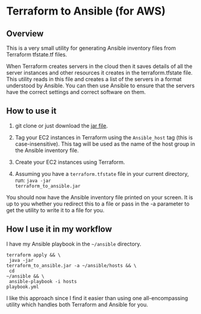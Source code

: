 # Terraform to Ansible (for AWS)

## Overview

This is a very small utility for generating Ansible inventory files from Terraform tfstate.tf files.

When Terraform creates servers in the cloud then it saves details of all the server instances and other resources it creates in the terraform.tfstate file. This utility reads in this file and creates a list of the servers in a format understood by Ansible. You can then use Ansible to ensure that the servers have the correct settings and correct software on them.

## How to use it

1. git clone <repo> or just download the [jar file](https://github.com/poveyd/terraform-to-ansible/blob/master/build/libs/terraform_to_ansible-1.0.jar).

2. Tag your EC2 instances in Terraform using the `Ansible_host` tag (this is case-insensitive). This tag will be used as the name of the host group in the Ansible inventory file.

3. Create your EC2 instances using Terraform.

4. Assuming you have a `terraform.tfstate` file in your current directory, run: <code>java -jar terraform_to_ansible.jar</code>

You should now have the Ansible inventory file printed on your screen. It is up to you whether you redirect this to a file or pass in the -a parameter to get the utility to write it to a file for you.

## How I use it in my workflow

I have my Ansible playbook in the `~/ansible` directory.

<code>terraform apply && \  <br/>
java -jar terraform_to_ansible.jar -a ~/ansible/hosts && \  <br/>
cd ~/ansible && \  <br/>
ansible-playbook -i hosts playbook.yml</code>

I like this approach since I find it easier than using one all-encompassing utility which handles both Terraform and Ansible for you.

